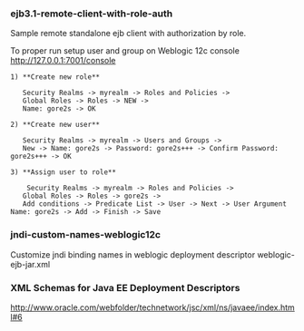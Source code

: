 ### ejb3.1-remote-client-with-role-auth
Sample remote standalone ejb client with authorization by role.

To proper run setup user and group on Weblogic 12c console http://127.0.0.1:7001/console
```
1) **Create new role**

   Security Realms -> myrealm -> Roles and Policies -> 
   Global Roles -> Roles -> NEW -> 
   Name: gore2s -> OK 

2) **Create new user**

   Security Realms -> myrealm -> Users and Groups ->
   New -> Name: gore2s -> Password: gore2s+++ -> Confirm Password: gore2s+++ -> OK

3) **Assign user to role**

    Security Realms -> myrealm -> Roles and Policies -> 
   Global Roles -> Roles -> gore2s -> 
   Add conditions -> Predicate List -> User -> Next -> User Argument Name: gore2s -> Add -> Finish -> Save
```
### jndi-custom-names-weblogic12c
Customize jndi binding names in weblogic deployment descriptor weblogic-ejb-jar.xml

### XML Schemas for Java EE Deployment Descriptors
http://www.oracle.com/webfolder/technetwork/jsc/xml/ns/javaee/index.html#6
